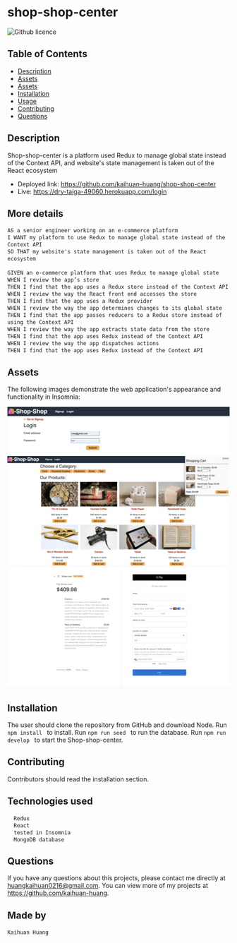 # shop-shop-center
![Github licence](https://img.shields.io/badge/license-MIT-blue.svg)

## Table of Contents
* [Description](#description)
* [Assets](#assets)
* [Assets](#assets)
* [Installation](#installation)
* [Usage](#usage)
* [Contributing](#contributing)
* [Questions](#questions)

## Description
Shop-shop-center is a platform used Redux to manage global state instead of the Context API, and website's state management is taken out of the React ecosystem

- Deployed link: https://github.com/kaihuan-huang/shop-shop-center
- Live: https://dry-taiga-49060.herokuapp.com/login


## More details
```
AS a senior engineer working on an e-commerce platform
I WANT my platform to use Redux to manage global state instead of the Context API
SO THAT my website's state management is taken out of the React ecosystem

GIVEN an e-commerce platform that uses Redux to manage global state
WHEN I review the app’s store
THEN I find that the app uses a Redux store instead of the Context API
WHEN I review the way the React front end accesses the store
THEN I find that the app uses a Redux provider
WHEN I review the way the app determines changes to its global state
THEN I find that the app passes reducers to a Redux store instead of using the Context API
WHEN I review the way the app extracts state data from the store
THEN I find that the app uses Redux instead of the Context API
WHEN I review the way the app dispatches actions
THEN I find that the app uses Redux instead of the Context API
```
## Assets

The following images demonstrate the web application's appearance and functionality in Insomnia:

![login](images/login.png)
![front](images/front.png)
![back](images/back.png)



## Installation 
The user should clone the repository from GitHub and download Node. 
Run `npm install ` to install.
Run `npm run seed ` to run the database.
Run `npm run develop ` to start the Shop-shop-center.


## Contributing 
Contributors should read the installation section. 

## Technologies used

```
  R​​edux
  React
  tested in Insomnia
  MongoDB database
```
## Questions
If you have any questions about this projects, please contact me directly at huangkaihuan0216@gmail.com. You can view more of my projects at https://github.com/kaihuan-huang.

## Made by 
```
Kaihuan Huang

```